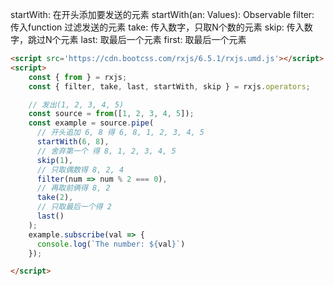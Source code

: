 startWith: 在开头添加要发送的元素
startWith(an: Values): Observable
filter:  传入function 过滤发送的元素
take:  传入数字，只取N个数的元素
skip:  传入数字，跳过N个元素
last:  取最后一个元素
first:  取最后一个元素
```html
<script src='https://cdn.bootcss.com/rxjs/6.5.1/rxjs.umd.js'></script>
<script>
    const { from } = rxjs;
    const { filter, take, last, startWith, skip } = rxjs.operators;

    // 发出(1, 2, 3, 4, 5)
    const source = from([1, 2, 3, 4, 5]);
    const example = source.pipe(
      // 开头追加 6, 8 得 6, 8, 1, 2, 3, 4, 5
      startWith(6, 8),
      // 舍弃第一个 得 8, 1, 2, 3, 4, 5
      skip(1),
      // 只取偶数得 8, 2, 4
      filter(num => num % 2 === 0),
      // 再取前俩得 8, 2
      take(2),
      // 只取最后一个得 2
      last()
    );
    example.subscribe(val => {
      console.log(`The number: ${val}`)
    });

</script>
```

